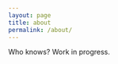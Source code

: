 ```yaml
---
layout: page
title: about
permalink: /about/
---
```


Who knows? Work in progress. 

<!-- 
<hr/>
<br/>

<span class="contacticon center">
	<a href="#"><i class="fa fa-envelope-square"></i></a>
	<a href="#"><i class="fa fa-github-square"></i></a>
	<a href="#"><i class="fa fa-linkedin-square"></i></a>
	<a href="#"><i class="fa fa-twitter-square"></i></a>
</span>

<div class="col three caption">
	Some text explaining best way to contact me. Replace this all with a form? 
</div>
 -->
